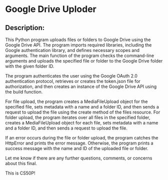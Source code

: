 # Google Drive Uploder
    
## Description:
This Python program uploads files or folders to Google Drive using the Google Drive API. The program imports required libraries, including the Google
authentication library, and defines necessary scopes and arguments. The main function of the program checks the command-line arguments and uploads the
specified file or folder to the Google Drive folder with the given folder ID.

The program authenticates the user using the Google OAuth 2.0 authentication protocol, retrieves or creates the token.json file for authorization, and then
creates an instance of the Google Drive API using the build function.

For file upload, the program creates a MediaFileUpload object for the specified file, sets metadata with a name and a folder ID, and then sends a request to
upload the file using the create method of the files resource. For folder upload, the program iterates over all files in the specified folder, creates a
MediaFileUpload object for each file, sets metadata with a name and a folder ID, and then sends a request to upload the file.

If an error occurs during the file or folder upload, the program catches the HttpError and prints the error message. Otherwise, the program prints a success
message with the name and ID of the uploaded file or folder.

Let me know if there are any further questions, comments, or concerns about this final.

This is CS50P!

